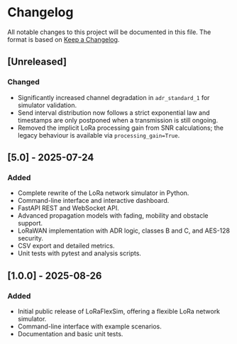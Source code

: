 # Changelog

All notable changes to this project will be documented in this file.
The format is based on [Keep a Changelog](https://keepachangelog.com/en/1.0.0/).

## [Unreleased]

### Changed
- Significantly increased channel degradation in `adr_standard_1` for simulator validation.
- Send interval distribution now follows a strict exponential law and timestamps are only postponed when a transmission is still ongoing.
- Removed the implicit LoRa processing gain from SNR calculations; the legacy behaviour is available via `processing_gain=True`.

## [5.0] - 2025-07-24
### Added
- Complete rewrite of the LoRa network simulator in Python.
- Command-line interface and interactive dashboard.
- FastAPI REST and WebSocket API.
- Advanced propagation models with fading, mobility and obstacle support.
- LoRaWAN implementation with ADR logic, classes B and C, and AES-128 security.
- CSV export and detailed metrics.
- Unit tests with pytest and analysis scripts.

## [1.0.0] - 2025-08-26
### Added
- Initial public release of LoRaFlexSim, offering a flexible LoRa network simulator.
- Command-line interface with example scenarios.
- Documentation and basic unit tests.
